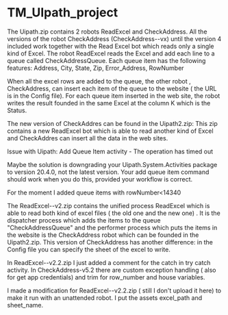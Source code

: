 # TM_UIpath_project

The Uipath.zip contains 2 robots  ReadExcel and CheckAddress.
All the versions of the robot CheckAddress (CheckAddress--vx) until the version 4 included work together with the Read Excel bot which reads only a single kind of Excel.
The robot ReadExcel reads the Excel and add each line to a queue called CheckAddressQueue. Each queue item has the following features:
Address, City, State, Zip, Error_Address, RowNumber

When all the excel rows are added to the queue, the other robot , CheckAddress, can insert each item of the queue to the website ( the URL is in the Config file).
For each queue item inserted in the web site, the robot writes the result founded in the same Excel at the column K which is the Status.

The new version of CheckAddres can be found in the Uipath2.zip:
This zip contains a new ReadExcel bot which is able to read another kind of Excel and CheckAddres can insert all the data in the web sites.

Issue with Uipath: Add Queue Item activity - The operation has timed out


Maybe the solution is downgrading your Uipath.System.Activities package to version 20.4.0, not the latest version. Your add queue item command should work when you do this, provided your workflow is correct. 

For the moment I added queue items with rowNumber<14340

The ReadExcel--v2.zip contains the unified process ReadExcel which is able to read both kind of excel files ( the old one and the new one) . 
It is the dispatcher process which adds the items to the queue "CheckAddressQueue" and the performer process which puts the items in the website is the CheckAddress robot which can be founded in the Uipath2.zip. 
This version of CheckAddress has another difference: in the Config file you can specify the sheet of the excel to write.


In ReadExcel--v2.2.zip I just added a comment for the catch in try catch activity.
In CheckAddress-v5.2 there are custom exception handling ( also for get app credentials) and trim for row_number and house variables.


I made a modification for ReadExcel--v2.2.zip ( still I don't upload it here) to make it run with an unattended robot. I put the assets excel_path and sheet_name.
